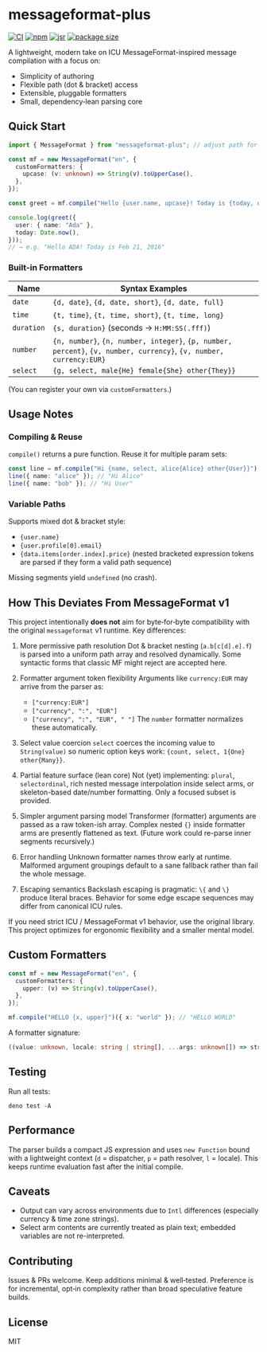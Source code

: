 # messageformat-plus

[![CI](https://img.shields.io/github/actions/workflow/status/Marcisbee/messageformat-plus/main.yml?branch=main&style=flat-square)](https://github.com/Marcisbee/messageformat-plus/actions)
[![npm](https://img.shields.io/npm/v/messageformat-plus.svg?style=flat-square)](https://www.npmjs.com/package/messageformat-plus)
[![jsr](https://jsr.io/badges/@marcisbee/mf?style=flat-square)](https://jsr.io/@marcisbee/mf)
[![package size](https://deno.bundlejs.com/?q=messageformat-plus&badge=&badge-style=flat-square)](https://bundlephobia.com/result?p=messageformat-plus)

A lightweight, modern take on ICU MessageFormat-inspired message compilation
with a focus on:

- Simplicity of authoring
- Flexible path (dot & bracket) access
- Extensible, pluggable formatters
- Small, dependency‑lean parsing core

## Quick Start

```ts
import { MessageFormat } from "messageformat-plus"; // adjust path for your environment

const mf = new MessageFormat("en", {
  customFormatters: {
    upcase: (v: unknown) => String(v).toUpperCase(),
  },
});

const greet = mf.compile("Hello {user.name, upcase}! Today is {today, date}.");

console.log(greet({
  user: { name: "Ada" },
  today: Date.now(),
}));
// → e.g. "Hello ADA! Today is Feb 21, 2016"
```

### Built-in Formatters

| Name       | Syntax Examples                                                                                                     |
| ---------- | ------------------------------------------------------------------------------------------------------------------- |
| `date`     | `{d, date}`, `{d, date, short}`, `{d, date, full}`                                                                  |
| `time`     | `{t, time}`, `{t, time, short}`, `{t, time, long}`                                                                  |
| `duration` | `{s, duration}` (seconds -> `H:MM:SS(.fff)`)                                                                        |
| `number`   | `{n, number}`, `{n, number, integer}`, `{p, number, percent}`, `{v, number, currency}`, `{v, number, currency:EUR}` |
| `select`   | `{g, select, male{He} female{She} other{They}}`                                                                     |

(You can register your own via `customFormatters`.)

## Usage Notes

### Compiling & Reuse

`compile()` returns a pure function. Reuse it for multiple param sets:

```ts
const line = mf.compile("Hi {name, select, alice{Alice} other{User}}");
line({ name: "alice" }); // "Hi Alice"
line({ name: "bob" }); // "Hi User"
```

### Variable Paths

Supports mixed dot & bracket style:

- `{user.name}`
- `{user.profile[0].email}`
- `{data.items[order.index].price}` (nested bracketed expression tokens are
  parsed if they form a valid path sequence)

Missing segments yield `undefined` (no crash).

## How This Deviates From MessageFormat v1

This project intentionally **does not** aim for byte‑for‑byte compatibility with
the original `messageformat` v1 runtime. Key differences:

1. More permissive path resolution Dot & bracket nesting (`a.b[c[d].e].f`) is
   parsed into a uniform path array and resolved dynamically. Some syntactic
   forms that classic MF might reject are accepted here.

2. Formatter argument token flexibility Arguments like `currency:EUR` may arrive
   from the parser as:
   - `["currency:EUR"]`
   - `["currency", ":", "EUR"]`
   - `["currency", ":", "EUR", " "]` The `number` formatter normalizes these
     automatically.

3. Select value coercion `select` coerces the incoming value to `String(value)`
   so numeric option keys work: `{count, select, 1{One} other{Many}}`.

4. Partial feature surface (lean core) Not (yet) implementing: `plural`,
   `selectordinal`, rich nested message interpolation inside select arms, or
   skeleton-based date/number formatting. Only a focused subset is provided.

5. Simpler argument parsing model Transformer (formatter) arguments are passed
   as a raw token-ish array. Complex nested `{}` inside formatter arms are
   presently flattened as text. (Future work could re-parse inner segments
   recursively.)

6. Error handling Unknown formatter names throw early at runtime. Malformed
   argument groupings default to a sane fallback rather than fail the whole
   message.

7. Escaping semantics Backslash escaping is pragmatic: `\{` and `\}` produce
   literal braces. Behavior for some edge escape sequences may differ from
   canonical ICU rules.

If you need strict ICU / MessageFormat v1 behavior, use the original library.
This project optimizes for ergonomic flexibility and a smaller mental model.

## Custom Formatters

```ts
const mf = new MessageFormat("en", {
  customFormatters: {
    upper: (v) => String(v).toUpperCase(),
  },
});

mf.compile("HELLO {x, upper}")({ x: "world" }); // "HELLO WORLD"
```

A formatter signature:

```ts
((value: unknown, locale: string | string[], ...args: unknown[]) => string);
```

## Testing

Run all tests:

```
deno test -A
```

## Performance

The parser builds a compact JS expression and uses `new Function` bound with a
lightweight context (`d` = dispatcher, `p` = path resolver, `l` = locale). This
keeps runtime evaluation fast after the initial compile.

## Caveats

- Output can vary across environments due to `Intl` differences (especially
  currency & time zone strings).
- Select arm contents are currently treated as plain text; embedded variables
  are not re-interpreted.

## Contributing

Issues & PRs welcome. Keep additions minimal & well‑tested. Preference is for
incremental, opt‑in complexity rather than broad speculative feature builds.

## License

MIT
